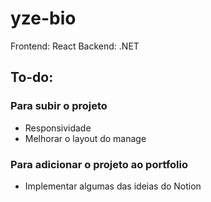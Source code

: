 # yze-bio

Frontend: React
Backend: .NET

## To-do:
### Para subir o projeto 
- Responsividade
- Melhorar o layout do manage 

### Para adicionar o projeto ao portfolio
- Implementar algumas das ideias do Notion